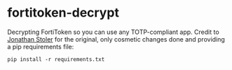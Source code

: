 # fortitoken-decrypt
Decrypting FortiToken so you can use any TOTP-compliant app. Credit to [Jonathan Stoler](https://jonstoler.me/blog/extracting-fortitoken-mobile-totp-secret) for the original, only cosmetic changes done and providing a pip requirements file:

```pip install -r requirements.txt```
